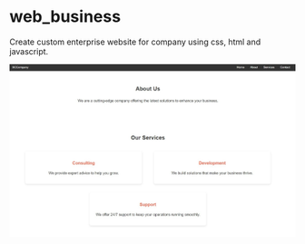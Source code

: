 # web_business
Create custom enterprise website for company using css, html and javascript.

![web_layout](https://github.com/Crepopcorn/web_business/blob/main/layout3.jpg)
